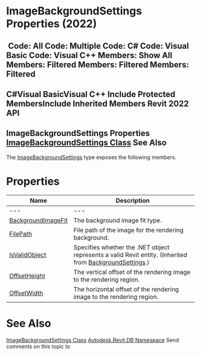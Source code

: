 # ImageBackgroundSettings Properties (2022)

﻿
 Code: All Code: Multiple Code: C# Code: Visual Basic Code: Visual C++  Members: Show All Members: Filtered Members: Filtered Members: Filtered   
---  
C#Visual BasicVisual C++
Include Protected MembersInclude Inherited Members
Revit 2022 API  
---  
ImageBackgroundSettings Properties  
[ImageBackgroundSettings Class](543287b5-d534-2b3a-d285-036e54a0256d.md "ImageBackgroundSettings Class") See Also  
---  
The [ImageBackgroundSettings](543287b5-d534-2b3a-d285-036e54a0256d.md "ImageBackgroundSettings Class") type exposes the following members.
# Properties
| Name | Description |
| --- | --- |
| --- | --- | --- |
| [BackgroundImageFit](6ed12672-d553-968c-2399-2ff9496b0491.md "BackgroundImageFit Property") | The background image fit type. |
| [FilePath](23339d72-1c7c-0cc2-ee44-67cde7150eeb.md "FilePath Property") | File path of the image for the rendering background. |
| [IsValidObject](645600c5-cfdf-4bbd-f6f4-1349e1ccb8d0.md "IsValidObject Property") | Specifies whether the .NET object represents a valid Revit entity.  (Inherited from [BackgroundSettings](eb7238e2-39df-d7eb-48c6-edd7a38b2a0e.md "BackgroundSettings Class").) |
| [OffsetHeight](cd807380-5e1c-ce56-36f6-9e4236bd907b.md "OffsetHeight Property") | The vertical offset of the rendering image to the rendering region. |
| [OffsetWidth](d5d39249-9b82-2220-6e4c-dbbb9d4a7393.md "OffsetWidth Property") | The horizontal offset of the rendering image to the rendering region. |

# See Also
[ImageBackgroundSettings Class](543287b5-d534-2b3a-d285-036e54a0256d.md "ImageBackgroundSettings Class")
[Autodesk.Revit.DB Namespace](87546ba7-461b-c646-cbb1-2cb8f5bff8b2.md "Autodesk.Revit.DB Namespace")
Send comments on this topic to 
